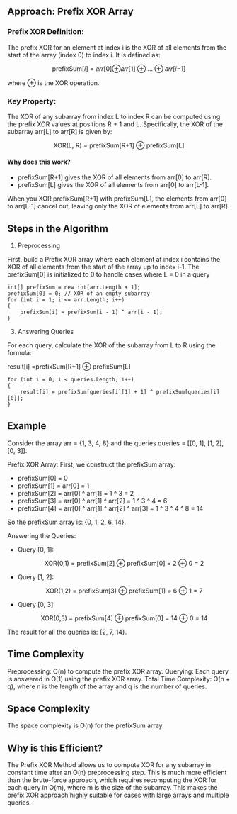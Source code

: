 ## Approach: Prefix XOR Array
### Prefix XOR Definition: 
The prefix XOR for an element at index i is the XOR of all elements from the start of the array (index 0) to index i. 
It is defined as:

<p align="center">
  prefixSum[𝑖] = 𝑎𝑟𝑟[0]⊕𝑎𝑟𝑟[1] ⊕ … ⊕ 𝑎𝑟𝑟[𝑖−1]
</p>

where ⊕ is the XOR operation.

### Key Property: 
The XOR of any subarray from index L to index R can be computed using the prefix XOR values at positions R + 1 and L. 
Specifically, the XOR of the subarray arr[L] to arr[R] is given by:

<p align="center">
  XOR(L, R) = prefixSum[R+1] ⊕ prefixSum[L]
</p>

#### Why does this work?
-  prefixSum[R+1] gives the XOR of all elements from arr[0] to arr[R].
-  prefixSum[L] gives the XOR of all elements from arr[0] to arr[L-1].

When you XOR prefixSum[R+1] with prefixSum[L], the elements from arr[0] to arr[L-1] cancel out, leaving only the XOR of elements from arr[L] to arr[R].

## Steps in the Algorithm
1. Preprocessing
   
First, build a Prefix XOR array where each element at index i contains the XOR of all elements from the start of the array up to index i-1. The prefixSum[0] is initialized to 0 to handle cases where L = 0 in a query

```
int[] prefixSum = new int[arr.Length + 1];
prefixSum[0] = 0; // XOR of an empty subarray
for (int i = 1; i <= arr.Length; i++) 
{
    prefixSum[i] = prefixSum[i - 1] ^ arr[i - 1]; 
}
```
3. Answering Queries

For each query, calculate the XOR of the subarray from L to R using the formula:

<p align="center">
  
result[i]  =prefixSum[R+1] ⊕ prefixSum[L]
</p>

```
for (int i = 0; i < queries.Length; i++) 
{
    result[i] = prefixSum[queries[i][1] + 1] ^ prefixSum[queries[i][0]];
}
```

## Example
Consider the array arr = {1, 3, 4, 8} and the queries queries = [[0, 1], [1, 2], [0, 3]].

Prefix XOR Array: First, we construct the prefixSum array:

-  prefixSum[0] = 0
-  prefixSum[1] = arr[0] = 1
-  prefixSum[2] = arr[0] ^ arr[1] = 1 ^ 3 = 2
-  prefixSum[3] = arr[0] ^ arr[1] ^ arr[2] = 1 ^ 3 ^ 4 = 6
-  prefixSum[4] = arr[0] ^ arr[1] ^ arr[2] ^ arr[3] = 1 ^ 3 ^ 4 ^ 8 = 14

So the prefixSum array is: {0, 1, 2, 6, 14}.

Answering the Queries:

- Query [0, 1]:
  <p align="center">
    XOR(0,1) = prefixSum[2] ⊕ prefixSum[0] = 2 ⊕ 0 = 2
  </p>
- Query [1, 2]:
  <p align="center">
    XOR(1,2) = prefixSum[3] ⊕ prefixSum[1] = 6 ⊕ 1 = 7
  </p>
- Query [0, 3]:
  <p align="center">
    XOR(0,3) = prefixSum[4] ⊕ prefixSum[0] = 14 ⊕ 0 = 14
  </p>

The result for all the queries is: {2, 7, 14}.

## Time Complexity
Preprocessing: O(n) to compute the prefix XOR array.
Querying: Each query is answered in O(1) using the prefix XOR array.
Total Time Complexity: O(n + q), where n is the length of the array and q is the number of queries.
## Space Complexity
The space complexity is O(n) for the prefixSum array.

## Why is this Efficient?
The Prefix XOR Method allows us to compute XOR for any subarray in constant time after an O(n) preprocessing step. 
This is much more efficient than the brute-force approach, which requires recomputing the XOR for each query in O(m), where m is the size of the subarray. 
This makes the prefix XOR approach highly suitable for cases with large arrays and multiple queries.
